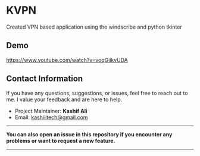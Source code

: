 # KVPN
Created VPN based application using the windscribe and python tkinter

## Demo
https://www.youtube.com/watch?v=voqGiikvUDA

## Contact Information

If you have any questions, suggestions, or issues, feel free to reach out to me. I value your feedback and are here to help.

- Project Maintainer: **Kashif Ali**
- Email: kashiiitech@gmail.com
---

**You can also open an issue in this repository if you encounter any problems or want to request a new feature.**

---
